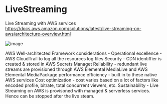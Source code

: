 # LiveStreaming
Live Streaming with AWS services
https://docs.aws.amazon.com/solutions/latest/live-streaming-on-aws/architecture-overview.html


![image](https://github.com/venkatabinary/LiveStreaming/assets/96198186/ddf4b511-c95b-45b8-a11e-6c5b9bca1e14)


AWS Well-architected Framework considerations -
Operational excellence - AWS CloudTrail to log all the resources log files
Security - CDN identiffier is created & stored in AWS Secrets Managet
Reliability - redundant live streams are provisioned through AWS Elemental MediaLive and AWS Elemental MediaPackage
performance efficiency - built in to these native AWS services
Cost optimization - cost varies based on a lot of factors like encoded profile, bitrate, total concurrent viewers, etc. 
Sustainability - Live Streaming on AWS is provisoned with managed & serverless services. Hence can be stopped after the live steam. 
